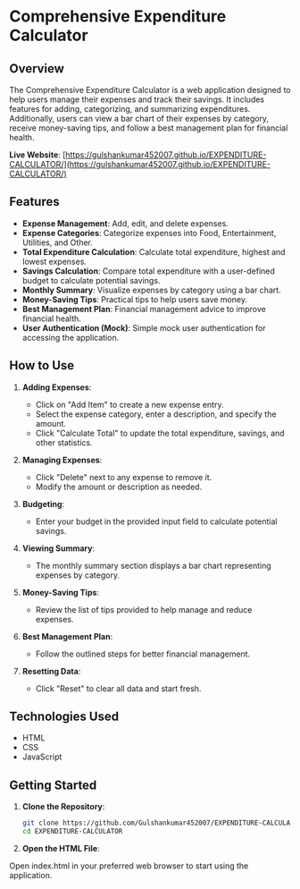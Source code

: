 # Comprehensive Expenditure Calculator

## Overview

The Comprehensive Expenditure Calculator is a web application designed to help users manage their expenses and track their savings. It includes features for adding, categorizing, and summarizing expenditures. Additionally, users can view a bar chart of their expenses by category, receive money-saving tips, and follow a best management plan for financial health.

**Live Website**: [https://gulshankumar452007.github.io/EXPENDITURE-CALCULATOR/](https://gulshankumar452007.github.io/EXPENDITURE-CALCULATOR/)

## Features

- **Expense Management**: Add, edit, and delete expenses.
- **Expense Categories**: Categorize expenses into Food, Entertainment, Utilities, and Other.
- **Total Expenditure Calculation**: Calculate total expenditure, highest and lowest expenses.
- **Savings Calculation**: Compare total expenditure with a user-defined budget to calculate potential savings.
- **Monthly Summary**: Visualize expenses by category using a bar chart.
- **Money-Saving Tips**: Practical tips to help users save money.
- **Best Management Plan**: Financial management advice to improve financial health.
- **User Authentication (Mock)**: Simple mock user authentication for accessing the application.

## How to Use

1. **Adding Expenses**:
   - Click on "Add Item" to create a new expense entry.
   - Select the expense category, enter a description, and specify the amount.
   - Click "Calculate Total" to update the total expenditure, savings, and other statistics.

2. **Managing Expenses**:
   - Click "Delete" next to any expense to remove it.
   - Modify the amount or description as needed.

3. **Budgeting**:
   - Enter your budget in the provided input field to calculate potential savings.

4. **Viewing Summary**:
   - The monthly summary section displays a bar chart representing expenses by category.

5. **Money-Saving Tips**:
   - Review the list of tips provided to help manage and reduce expenses.

6. **Best Management Plan**:
   - Follow the outlined steps for better financial management.

7. **Resetting Data**:
   - Click "Reset" to clear all data and start fresh.

## Technologies Used

- HTML
- CSS
- JavaScript

## Getting Started

1. **Clone the Repository**:
   ```bash
   git clone https://github.com/Gulshankumar452007/EXPENDITURE-CALCULATOR.git
   cd EXPENDITURE-CALCULATOR
2. **Open the HTML File**:

Open index.html in your preferred web browser to start using the application.
